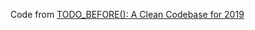 Code from [TODO_BEFORE(): A Clean Codebase for 2019](https://www.fluentcpp.com/2019/01/01/todo_before-clean-codebase-2019/)
